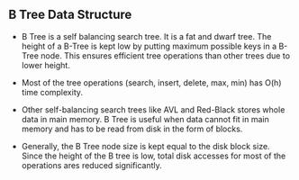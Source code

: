 ## B Tree Data Structure
 
- B Tree is a self balancing search tree. It is a fat and dwarf tree. The height of a B-Tree is kept low by putting
maximum possible keys in a B-Tree node. This ensures efficient tree operations than other trees due to lower height.

- Most of the tree operations (search, insert, delete, max, min) has O(h) time complexity.

- Other self-balancing search trees like AVL and Red-Black stores whole data in main memory.
 B Tree is useful when data cannot fit in main memory and has to be read from disk in the form of blocks. 

- Generally, the B Tree node size is kept equal to the disk block size. Since the height of the 
B tree is low, total disk accesses for most of the operations ares reduced significantly.

